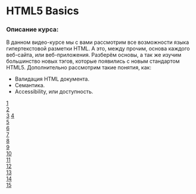 #  HTML5 Basics

### Описание курса:
В данном видео-курсе мы с вами рассмотрим все возможности языка гипертекстовой разметки HTML.
А это, между прочим, основа каждого веб-сайта, или веб-приложения.
Разберём основы, а так же изучим большинство новых тэгов, которые появились с новым стандартом HTML5.
Дополнительно рассмотрим такие понятия, как:
- Валидация HTML документа.
- Семантика.
- Accessibility, или доступность.

<a href="https://andreyshyshkin.github.io/Dictionary/html/01_Base_HTML_Document_Structure">1</a></br>
<a href="https://andreyshyshkin.github.io/Dictionary/html/02_Meta_Data_&_External_Imports">2</a></br>
<a href="https://andreyshyshkin.github.io/Dictionary/html/03_Validation_Semantic_Accessibility">3</a>
<a href="https://andreyshyshkin.github.io/Dictionary/html/04_Text">4</a></br>
<a href="https://andreyshyshkin.github.io/Dictionary/html/05_Lists">5</a></br>
<a href="https://andreyshyshkin.github.io/Dictionary/html/06_Images">6</a></br>
<a href="https://andreyshyshkin.github.io/Dictionary/html/07_Table">7</a></br>
<a href="https://andreyshyshkin.github.io/Dictionary/html/08_Links_&_Buttons">8</a></br>
<a href="https://andreyshyshkin.github.io/Dictionary/html/09_Useful_Tags">9</a></br>
<a href="https://andreyshyshkin.github.io/Dictionary/html/10_Global_Site_Structure">10</a></br>
<a href="https://andreyshyshkin.Github.io/Dictionary/html/11_Form">11</a></br>
<a href="https://andreyshyshkin.github.io/Dictionary/html/12_Input_Types_Part_1">12</a></br>
<a href="https://andreyshyshkin.github.io/Dictionary/html/13_Input_Types_Part_2">13</a></br>
<a href="https://andreyshyshkin.github.io/Dictionary/html/14_Video_&_Audio">14</a></br>
<a href="https://andreyshyshkin.github.io/Dictionary/html/15_Common_&_Useful_Attributes">15</a></br>

